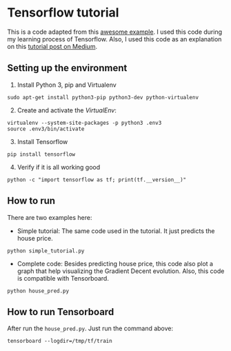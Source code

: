 # Tensorflow tutorial

This is a code adapted from this [awesome example](https://github.com/Slaski/Tensorflow-Getting-Started/blob/master/house_price_prediction.py). I used this code during my learning process of Tensorflow. Also, I used this code as an explanation on this [tutorial post on Medium]().

## Setting up the environment
1. Install Python 3, pip and Virtualenv
```shell
sudo apt-get install python3-pip python3-dev python-virtualenv
```

2. Create and activate the *VirtualEnv*:
```shell
virtualenv --system-site-packages -p python3 .env3
source .env3/bin/activate
```

3. Install Tensorflow
```shell
pip install tensorflow
```

4. Verify if it is all working good
```
python -c "import tensorflow as tf; print(tf.__version__)"
```

## How to run

There are two examples here:
- Simple tutorial: The same code used in the tutorial. It just predicts the house price.
```shell
python simple_tutorial.py
```

- Complete code: Besides predicting house price, this code also plot a graph that help visualizing the Gradient Decent evolution. Also, this code is compatible with Tensorboard.

```shell
python house_pred.py
```
## How to run Tensorboard

After run the `house_pred.py`. Just run the command above:
```shell
tensorboard --logdir=/tmp/tf/train
```
